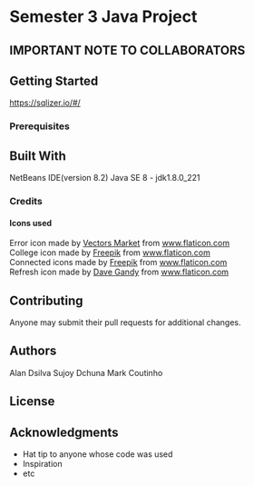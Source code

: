 # Semester 3 Java Project


## IMPORTANT NOTE TO COLLABORATORS
## Getting Started
https://sqlizer.io/#/

### Prerequisites


## Built With

NetBeans IDE(version 8.2)
Java SE 8 - jdk1.8.0_221

### Credits

#### Icons used
<div>Error icon made by <a href="https://www.flaticon.com/authors/vectors-market" title="Vectors Market">Vectors Market</a> from <a href="https://www.flaticon.com/"             title="Flaticon">www.flaticon.com</a></div>
<div>College icon made by <a href="https://www.flaticon.com/authors/freepik" title="Freepik">Freepik</a> from <a href="https://www.flaticon.com/"             title="Flaticon">www.flaticon.com</a></div>
<div>Connected icons made by <a href="https://www.flaticon.com/authors/freepik" title="Freepik">Freepik</a> from <a href="https://www.flaticon.com/"             title="Flaticon">www.flaticon.com</a></div>
<div>Refresh icon made by <a href="https://www.flaticon.com/authors/dave-gandy" title="Dave Gandy">Dave Gandy</a> from <a href="https://www.flaticon.com/"             title="Flaticon">www.flaticon.com</a></div>



## Contributing

Anyone may submit their pull requests for additional changes.

## Authors

Alan Dsilva
Sujoy Dchuna
Mark Coutinho

## License



## Acknowledgments

* Hat tip to anyone whose code was used
* Inspiration
* etc

